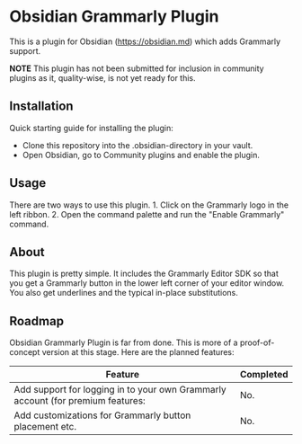 # Obsidian Grammarly Plugin 

This is a plugin for Obsidian (https://obsidian.md) which adds Grammarly support.


**NOTE** This plugin has not been submitted for inclusion in community plugins as it, quality-wise, is not yet ready for this.

## Installation 

Quick starting guide for installing the plugin:
- Clone this repository into the .obsidian-directory in your vault.
- Open Obsidian, go to Community plugins and enable the plugin.

## Usage

There are two ways to use this plugin.
1.
Click on the Grammarly logo in the left ribbon.
2.
Open the command palette and run the "Enable Grammarly" command.

## About
This plugin is pretty simple.
It includes the Grammarly Editor SDK so that you get a Grammarly button in the lower left corner of your editor window.
You also get underlines and the typical in-place substitutions.

## Roadmap
Obsidian Grammarly Plugin is far from done.
This is more of a proof-of-concept version at this stage.
Here are the planned features:

| Feature                                                                         | Completed |
|---------------------------------------------------------------------------------|-----------|
| Add support for logging in to your own Grammarly account (for premium features: | No.       |
| Add customizations for Grammarly button placement etc.                          | No.       |


